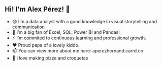 ## Hi! I'm Alex Pérez! 👋

- 😄 I’m a data analyst with a good knowledge in visual storytelling and communication
- 🌱 I’m a big fan of Excel, SQL, Power BI and Pandas!
- ⚡ I’m commited to continuous learning and professional growth.
- ❤️ Proud papa of a lovely kiddo.
- 📫 You can view more about me here: aperezhernand.carrd.co
- 🥘 I love making pizza and croquetas

<!--
**aperezhernan/aperezhernan** is a ✨ _special_ ✨ repository because its `README.md` (this file) appears on your GitHub profile.


